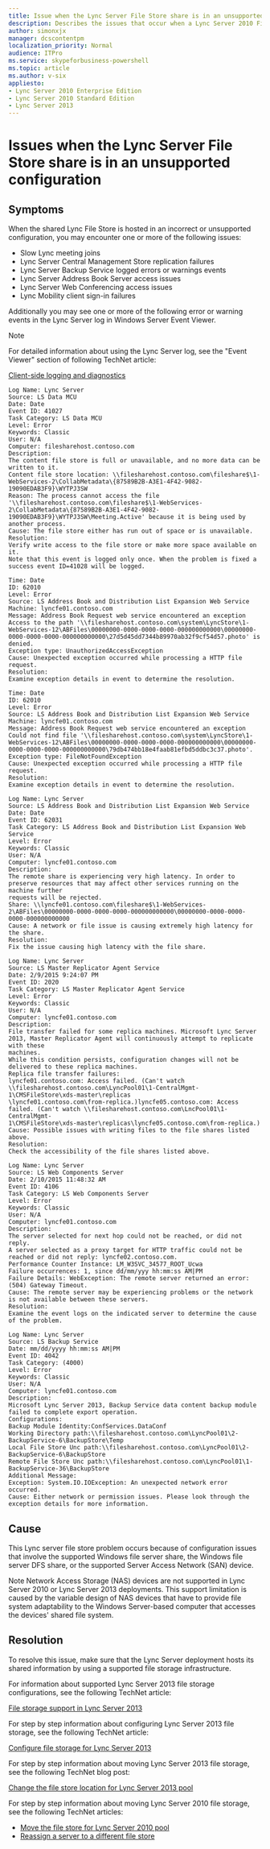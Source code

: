 ```yaml
---
title: Issue when the Lync Server File Store share is in an unsupported configuration
description: Describes the issues that occur when a Lync Server 2010 File Store share has an unsupported configuration. Includes detailed info about the events that are logged. Resolutions are provided.
author: simonxjx
manager: dcscontentpm
localization_priority: Normal
audience: ITPro
ms.service: skypeforbusiness-powershell
ms.topic: article
ms.author: v-six
appliesto:
- Lync Server 2010 Enterprise Edition 
- Lync Server 2010 Standard Edition 
- Lync Server 2013
---
```


# Issues when the Lync Server File Store share is in an unsupported configuration

## Symptoms

When the shared Lync File Store is hosted in an incorrect or unsupported configuration, you may encounter one or more of the following issues:


- Slow Lync meeting joins   
- Lync Server Central Management Store replication failures   
- Lync Server Backup Service logged errors or warnings events   
- Lync Server Address Book Server access issues   
- Lync Server Web Conferencing access issues   
- Lync Mobility client sign-in failures   

Additionally you may see one or more of the following error or warning events in the Lync Server log in Windows Server Event Viewer.

> [!NOTE]
> For detailed information about using the Lync Server log, see the "Event Viewer" section of following TechNet article:
> 
> [Client-side logging and diagnostics](https://technet.microsoft.com/library/gg195661%28v=ocs.14%29.aspx)

```AsciiDoc
Log Name: Lync Server
Source: LS Data MCU
Date: Date
Event ID: 41027
Task Category: LS Data MCU
Level: Error
Keywords: Classic
User: N/A
Computer: filesharehost.contoso.com
Description:
The content file store is full or unavailable, and no more data can be written to it.
Content file store location: \\filesharehost.contoso.com\fileshare$\1-WebServices-2\CollabMetadata\{87589B2B-A3E1-4F42-9082-19090EDAB3F9}\WYTPJ3SW
Reason: The process cannot access the file '\\filesharehost.contoso.com\fileshare$\1-WebServices-2\CollabMetadata\{87589B2B-A3E1-4F42-9082-
19090EDAB3F9}\WYTPJ3SW\Meeting.Active' because it is being used by another process.
Cause: The file store either has run out of space or is unavailable.
Resolution:
Verify write access to the file store or make more space available on it. 
Note that this event is logged only once. When the problem is fixed a success event ID=41028 will be logged.

Time: Date
ID: 62010
Level: Error
Source: LS Address Book and Distribution List Expansion Web Service
Machine: lyncfe01.contoso.com
Message: Address Book Request web service encountered an exception
Access to the path '\\filesharehost.contoso.com\system\LyncStore\1-WebServices-12\ABFiles\00000000-0000-0000-0000-000000000000\00000000-0000-0000-0000-000000000000\27d5d45dd7344b89970ab32f9cf54d57.photo' is denied.
Exception type: UnauthorizedAccessException
Cause: Unexpected exception occurred while processing a HTTP file request.
Resolution:
Examine exception details in event to determine the resolution.

Time: Date
ID: 62010
Level: Error
Source: LS Address Book and Distribution List Expansion Web Service
Machine: lyncfe01.contoso.com
Message: Address Book Request web service encountered an exception
Could not find file '\\filesharehost.contoso.com\system\LyncStore\1-WebServices-12\ABFiles\00000000-0000-0000-0000-000000000000\00000000-0000-0000-0000-000000000000\79db474bb18e4faab81efbd5ddbc3c37.photo'.
Exception type: FileNotFoundException
Cause: Unexpected exception occurred while processing a HTTP file request.
Resolution:
Examine exception details in event to determine the resolution.

Log Name: Lync Server
Source: LS Address Book and Distribution List Expansion Web Service
Date: Date
Event ID: 62031
Task Category: LS Address Book and Distribution List Expansion Web Service
Level: Error
Keywords: Classic
User: N/A
Computer: lyncfe01.contoso.com
Description:
The remote share is experiencing very high latency. In order to preserve resources that may affect other services running on the machine further 
requests will be rejected.
Share: \\lyncfe01.contoso.com\fileshare$\1-WebServices-2\ABFiles\00000000-0000-0000-0000-000000000000\00000000-0000-0000-0000-000000000000
Cause: A network or file issue is causing extremely high latency for the share.
Resolution:
Fix the issue causing high latency with the file share.

Log Name: Lync Server
Source: LS Master Replicator Agent Service
Date: 2/9/2015 9:24:07 PM
Event ID: 2020
Task Category: LS Master Replicator Agent Service
Level: Error
Keywords: Classic
User: N/A
Computer: lyncfe01.contoso.com
Description:
File transfer failed for some replica machines. Microsoft Lync Server 2013, Master Replicator Agent will continuously attempt to replicate with these 
machines.
While this condition persists, configuration changes will not be delivered to these replica machines.
Replica file transfer failures:
lyncfe01.contoso.com: Access failed. (Can't watch \\filesharehost.contoso.com\LyncPool01\1-CentralMgmt-1\CMSFileStore\xds-master\replicas
\lyncfe01.contoso.com\from-replica.)lyncfe05.contoso.com: Access failed. (Can't watch \\filesharehost.contoso.com\LncPool01\1-CentralMgmt-
1\CMSFileStore\xds-master\replicas\lyncfe05.contoso.com\from-replica.)
Cause: Possible issues with writing files to the file shares listed above.
Resolution:
Check the accessibility of the file shares listed above.

Log Name: Lync Server
Source: LS Web Components Server
Date: 2/10/2015 11:48:32 AM
Event ID: 4106
Task Category: LS Web Components Server
Level: Error
Keywords: Classic
User: N/A
Computer: lyncfe01.contoso.com
Description:
The server selected for next hop could not be reached, or did not reply.
A server selected as a proxy target for HTTP traffic could not be reached or did not reply: lyncfe02.contoso.com. 
Performance Counter Instance: LM_W3SVC_34577_ROOT_Ucwa 
Failure occurrences: 1, since dd/mm/yyy hh:mm:ss AM|PM 
Failure Details: WebException: The remote server returned an error: (504) Gateway Timeout.
Cause: The remote server may be experiencing problems or the network is not available between these servers.
Resolution:
Examine the event logs on the indicated server to determine the cause of the problem.

Log Name: Lync Server
Source: LS Backup Service
Date: mm/dd/yyyy hh:mm:ss AM|PM
Event ID: 4042
Task Category: (4000)
Level: Error
Keywords: Classic
User: N/A
Computer: lyncfe01.contoso.com
Description:
Microsoft Lync Server 2013, Backup Service data content backup module failed to complete export operation.
Configurations: 
Backup Module Identity:ConfServices.DataConf
Working Directory path:\\filesharehost.contoso.com\LyncPool01\2-BackupService-6\BackupStore\Temp
Local File Store Unc path:\\filesharehost.contoso.com\LyncPool01\2-BackupService-6\BackupStore
Remote File Store Unc path:\\filesharehost.contoso.com\LyncPool01\1-BackupService-36\BackupStore
Additional Message: 
Exception: System.IO.IOException: An unexpected network error occurred.
Cause: Either network or permission issues. Please look through the exception details for more information.
```

## Cause

This Lync server file store problem occurs because of configuration issues that involve the supported Windows file server share, the Windows file server DFS share, or the supported Server Access Network (SAN) device.

Note Network Access Storage (NAS) devices are not supported in Lync Server 2010 or Lync Server 2013 deployments. This support limitation is caused by the variable design of NAS devices that have to provide file system adaptability to the Windows Server-based computer that accesses the devices' shared file system.

## Resolution

To resolve this issue, make sure that the Lync Server deployment hosts its shared information by using a supported file storage infrastructure. 

For information about supported Lync Server 2013 file storage configurations, see the following TechNet article:

[File storage support in Lync Server 2013](https://technet.microsoft.com/library/gg399073.aspx)

For step by step information about configuring Lync Server 2013 file storage, see the following TechNet article:

[Configure file storage for Lync Server 2013](https://technet.microsoft.com/library/jj205150.aspx)

For step by step information about moving Lync Server 2013 file storage, see the following TechNet blog post:

[Change the file store location for Lync Server 2013 pool](https://social.technet.microsoft.com/wiki/contents/articles/15374.change-the-file-store-location-for-lync-server-2013-pool.aspx)

For step by step information about moving Lync Server 2010 file storage, see the following TechNet articles:

- [Move the file store for Lync Server 2010 pool](https://technet.microsoft.com/library/gg195761%28v=ocs.14%29.aspx)
- [Reassign a server to a different file store](https://technet.microsoft.com/library/gg195633%28v=ocs.14%29.aspx)